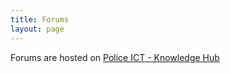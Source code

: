 ```yaml
---
title: Forums
layout: page
---
```


Forums are hosted on [Police ICT - Knowledge Hub](https://knowledgehub.group/group/standards-working-group-nptc/group-forum)